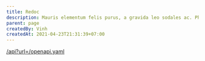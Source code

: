 ```yaml
---
title: Redoc
description: Mauris elementum felis purus, a gravida leo sodales ac. Phasellus et tempus purus. Cras nibh tellus, convallis at mollis a, egestas ac sem. Donec erat mauris, tempor id accumsan id, facilisis non sapien.
parent: page
createdBy: Vinh
createdAt: 2021-04-23T21:31:39+07:00
---
```


[/api?url=/openapi.yaml](/api?url=/openapi.yaml)
